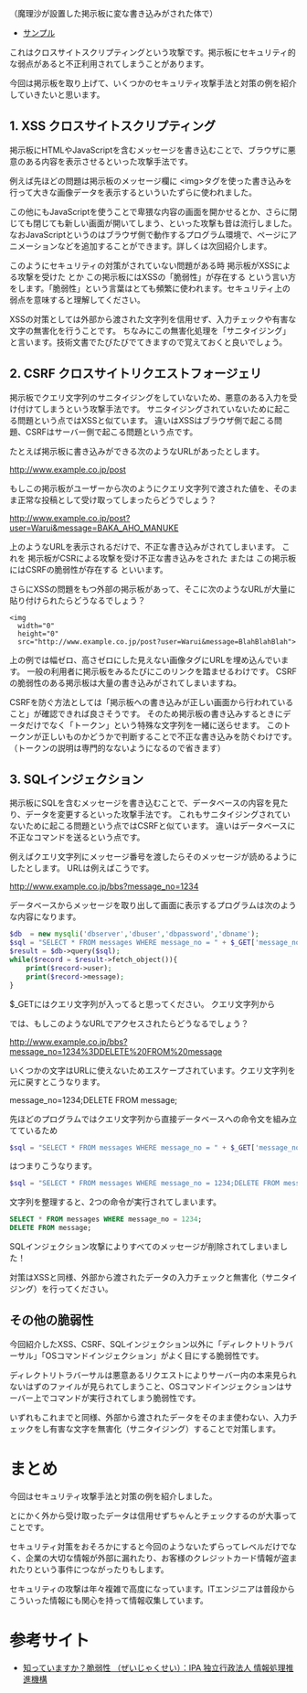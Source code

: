 （魔理沙が設置した掲示板に変な書き込みがされた体で）

- [サンプル](../httpd/web/11.html)

これはクロスサイトスクリプティングという攻撃です。掲示板にセキュリティ的な弱点があると不正利用されてしまうことがあります。

今回は掲示板を取り上げて、いくつかのセキュリティ攻撃手法と対策の例を紹介していきたいと思います。

## 1. XSS クロスサイトスクリプティング
掲示板にHTMLやJavaScriptを含むメッセージを書き込むことで、ブラウザに悪意のある内容を表示させるといった攻撃手法です。

例えば先ほどの問題は掲示板のメッセージ欄に &lt;img&gt;タグを使った書き込みを行って大きな画像データを表示するといういたずらに使われました。

この他にもJavaScriptを使うことで卑猥な内容の画面を開かせるとか、さらに閉じても閉じても新しい画面が開いてしまう、といった攻撃も昔は流行しました。
なおJavaScriptというのはブラウザ側で動作するプログラム環境で、ページにアニメーションなどを追加することができます。詳しくは次回紹介します。

このようにセキュリティの対策がされていない問題がある時
掲示板がXSSによる攻撃を受けた とか この掲示板にはXSSの「脆弱性」が存在する
という言い方をします。「脆弱性」という言葉はとても頻繁に使われます。セキュリティ上の弱点を意味すると理解してください。

XSSの対策としては外部から渡された文字列を信用せず、入力チェックや有害な文字の無害化を行うことです。
ちなみにこの無害化処理を「サニタイジング」と言います。技術文書でたびたびでてきますので覚えておくと良いでしょう。

## 2. CSRF クロスサイトリクエストフォージェリ
掲示板でクエリ文字列のサニタイジングをしていないため、悪意のある入力を受け付けてしまうという攻撃手法です。
サニタイジングされていないために起こる問題という点ではXSSと似ています。
違いはXSSはブラウザ側で起こる問題、CSRFはサーバー側で起こる問題という点です。

たとえば掲示板に書き込みができる次のようなURLがあったとします。

http://www.example.co.jp/post

もしこの掲示板がユーザーから次のようにクエリ文字列で渡された値を、そのまま正常な投稿として受け取ってしまったらどうでしょう？

http://www.example.co.jp/post?user=Warui&message=BAKA_AHO_MANUKE

上のようなURLを表示されるだけで、不正な書き込みがされてしまいます。
これを
掲示板がCSRによる攻撃を受け不正な書き込みをされた または この掲示板にはCSRFの脆弱性が存在する
といいます。

さらにXSSの問題をもつ外部の掲示板があって、そこに次のようなURLが大量に貼り付けられたらどうなるでしょう？

```
<img
  width="0"
  height="0"
  src="http://www.example.co.jp/post?user=Warui&message=BlahBlahBlah">
```

上の例では幅ゼロ、高さゼロにした見えない画像タグにURLを埋め込んでいます。
一般の利用者に掲示板をみるたびにこのリンクを踏ませるわけです。
CSRFの脆弱性のある掲示板は大量の書き込みがされてしまいますね。

CSRFを防ぐ方法としては「掲示板への書き込みが正しい画面から行われていること」が確認できれば良さそうです。
そのため掲示板の書き込みするときにデータだけでなく「トークン」という特殊な文字列を一緒に送らせます。
このトークンが正しいものかどうかで判断することで不正な書き込みを防ぐわけです。
（トークンの説明は専門的なないようになるので省きます）


## 3. SQLインジェクション
掲示板にSQLを含むメッセージを書き込むことで、データベースの内容を見たり、データを変更するといった攻撃手法です。
これもサニタイジングされていないために起こる問題という点ではCSRFと似ています。
違いはデータベースに不正なコマンドを送るという点です。

例えばクエリ文字列にメッセージ番号を渡したらそのメッセージが読めるようにしたとします。
URLは例えばこうです。

http://www.example.co.jp/bbs?message_no=1234

データベースからメッセージを取り出して画面に表示するプログラムは次のような内容になります。

```php
$db  = new mysqli('dbserver','dbuser','dbpassword','dbname');
$sql = "SELECT * FROM messages WHERE message_no = " + $_GET['message_no'];
$result = $db->query($sql);
while($record = $result->fetch_object()){
    print($record->user);
    print($record->message);
}
```

$_GETにはクエリ文字列が入ってると思ってください。
クエリ文字列から 

では、もしこのようなURLでアクセスされたらどうなるでしょう？

http://www.example.co.jp/bbs?message_no=1234%3DDELETE%20FROM%20message

いくつかの文字はURLに使えないためエスケープされています。クエリ文字列を元に戻すとこうなります。

message_no=1234;DELETE FROM message;

先ほどのプログラムではクエリ文字列から直接データベースへの命令文を組み立てているため

```php
$sql = "SELECT * FROM messages WHERE message_no = " + $_GET['message_no'];
```

はつまりこうなります。

```php
$sql = "SELECT * FROM messages WHERE message_no = 1234;DELETE FROM message;";
```

文字列を整理すると、2つの命令が実行されてしまいます。

```sql
SELECT * FROM messages WHERE message_no = 1234;
DELETE FROM message;
```

SQLインジェクション攻撃によりすべてのメッセージが削除されてしまいました！

対策はXSSと同様、外部から渡されたデータの入力チェックと無害化（サニタイジング）を行ってください。


## その他の脆弱性
今回紹介したXSS、CSRF、SQLインジェクション以外に「ディレクトリトラバーサル」「OSコマンドインジェクション」がよく目にする脆弱性です。

ディレクトリトラバーサルは悪意あるリクエストによりサーバー内の本来見られないはずのファイルが見られてしまうこと、OSコマンドインジェクションはサーバー上でコマンドが実行されてしまう脆弱性です。

いずれもこれまでと同様、外部から渡されたデータをそのまま使わない、入力チェックをし有害な文字を無害化（サニタイジング）することで対策します。

# まとめ
今回はセキュリティ攻撃手法と対策の例を紹介しました。

とにかく外から受け取ったデータは信用せずちゃんとチェックするのが大事ってことです。

セキュリティ対策をおそろかにすると今回のようないたずらってレベルだけでなく、企業の大切な情報が外部に漏れたり、お客様のクレジットカード情報が盗まれたりという事件につながったりもします。

セキュリティの攻撃は年々複雑で高度になっています。ITエンジニアは普段からこういった情報にも関心を持って情報収集しています。

# 参考サイト
- [知っていますか？脆弱性 （ぜいじゃくせい）：IPA 独立行政法人 情報処理推進機構](https://www.ipa.go.jp/security/vuln/vuln_contents/index.html)
